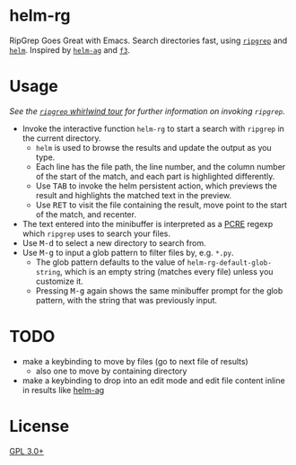 helm-rg
==============

RipGrep Goes Great with Emacs. Search directories fast, using [`ripgrep`](https://github.com/BurntSushi/ripgrep) and [`helm`](https://github.com/emacs-helm/helm). Inspired by [`helm-ag`](https://github.com/syohex/emacs-helm-ag) and [`f3`](https://github.com/cosmicexplorer/f3).

# Usage

*See the [`ripgrep` whirlwind tour](https://github.com/BurntSushi/ripgrep#whirlwind-tour) for further information on invoking `ripgrep`.*

- Invoke the interactive function `helm-rg` to start a search with `ripgrep` in the current directory.
    - `helm` is used to browse the results and update the output as you type.
    - Each line has the file path, the line number, and the column number of the start of the match, and each part is highlighted differently.
    - Use <kbd>TAB</kbd> to invoke the helm persistent action, which previews the result and highlights the matched text in the preview.
    - Use <kbd>RET</kbd> to visit the file containing the result, move point to the start of the match, and recenter.
- The text entered into the minibuffer is interpreted as a [PCRE](https://pcre.org) regexp which `ripgrep` uses to search your files.
- Use <kbd>M-d</kbd> to select a new directory to search from.
- Use <kbd>M-g</kbd> to input a glob pattern to filter files by, e.g. `*.py`.
    - The glob pattern defaults to the value of `helm-rg-default-glob-string`, which is an empty string (matches every file) unless you customize it.
    - Pressing <kbd>M-g</kbd> again shows the same minibuffer prompt for the glob pattern, with the string that was previously input.

# TODO

- make a keybinding to move by files (go to next file of results)
    - also one to move by containing directory
- make a keybinding to drop into an edit mode and edit file content inline in results like [helm-ag](https://github.com/syohex/emacs-helm-ag)

# License

[GPL 3.0+](./LICENSE)
